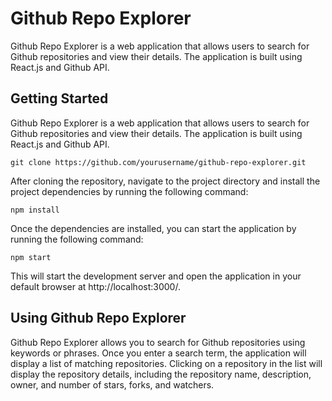 # Github Repo Explorer
Github Repo Explorer is a web application that allows users to search for Github repositories and view their details. The application is built using React.js and Github API.

## Getting Started
Github Repo Explorer is a web application that allows users to search for Github repositories and view their details. The application is built using React.js and Github API.

``git clone https://github.com/yourusername/github-repo-explorer.git``

After cloning the repository, navigate to the project directory and install the project dependencies by running the following command:

``npm install``

Once the dependencies are installed, you can start the application by running the following command:

``npm start``

This will start the development server and open the application in your default browser at http://localhost:3000/.


## Using Github Repo Explorer
Github Repo Explorer allows you to search for Github repositories using keywords or phrases. Once you enter a search term, the application will display a list of matching repositories. Clicking on a repository in the list will display the repository details, including the repository name, description, owner, and number of stars, forks, and watchers.